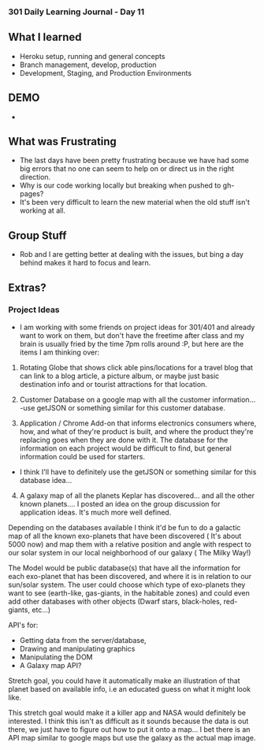 ### 301 Daily Learning Journal - Day 11

## What I learned
- Heroku setup, running and general concepts
- Branch management, develop, production
- Development, Staging, and Production Environments

## DEMO
-

## What was Frustrating
- The last days have been pretty frustrating because we have had some big errors that no one can seem to help on or direct us in the right direction.
- Why is our code working locally but breaking when pushed to gh-pages?
- It's been very difficult to learn the new material when the old stuff isn't working at all.

## Group Stuff
- Rob and I are getting better at dealing with the issues, but bing a day behind makes it hard to focus and learn.

## Extras?


### Project Ideas

- I am working with some friends on project ideas for 301/401 and already want to work on them, but don't have the freetime after class and my brain is usually fried by the time 7pm rolls around :P, but here are the items I am thinking over:

1. Rotating Globe that shows click able pins/locations for a travel blog that can link to a blog article, a picture album, or maybe just basic destination info and or tourist attractions for that location.


2. Customer Database on a google map with all the customer information...
-use getJSON or something similar for this customer database.

3. Application / Chrome Add-on that informs electronics consumers where, how, and what of they're product is built, and where the product they're replacing goes when they are done with it. The database for the information on each project would be difficult to find, but general information could be used for starters.
- I think I'll have to definitely use the getJSON or something similar for this database idea...

4. A galaxy map of all the planets Keplar has discovered... and all the other known planets.... I posted an idea on the group discussion for application ideas. It's much more well defined.

Depending on the databases available I think it'd be fun to do a galactic map of all the known exo-planets that have been discovered ( It's about 5000 now) and map them with a relative position and angle with respect to our solar system in our local neighborhood of our galaxy ( The Milky Way!)

The Model would be public database(s) that have all the information for each exo-planet that has been discovered, and where it is in relation to our sun/solar system.
The user could choose which type of exo-planets they want to see (earth-like, gas-giants, in the habitable zones) and could even add other databases with other objects (Dwarf stars, black-holes, red-giants, etc...)


API's for:
- Getting data from the server/database,
- Drawing and manipulating graphics
- Manipulating the DOM
- A Galaxy map API?

Stretch goal, you could have it automatically make an illustration of that planet based on available info, i.e an educated guess on what it might look like.

This stretch goal would make it a killer app and NASA would definitely be interested.
I think this isn't as difficult as it sounds because the data is out there, we just have to figure out how to put it onto a map... I bet there is an API map similar to google maps but use the galaxy as the actual map image.
